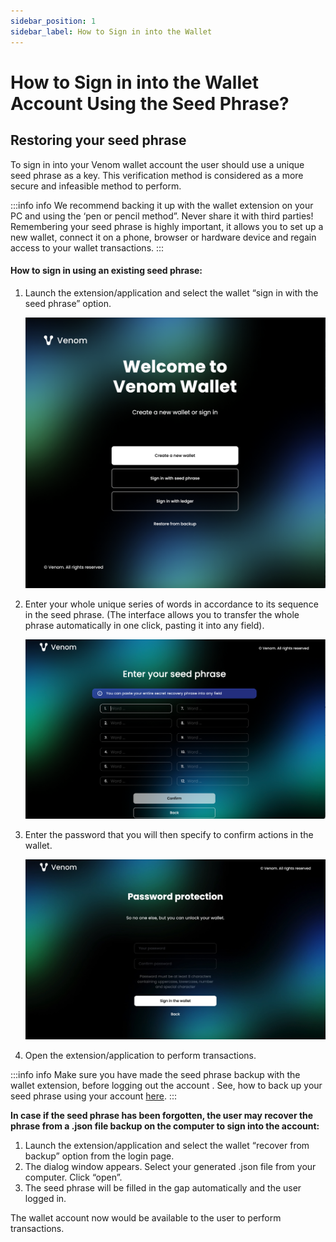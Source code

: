 ```yaml
---
sidebar_position: 1
sidebar_label: How to Sign in into the Wallet
---
```


# How to Sign in into the Wallet Account Using the Seed Phrase?

## Restoring your seed phrase

  
  

To sign in into your Venom wallet account the user should use a unique seed phrase as a key. This verification method is considered as a more secure and infeasible method to perform.

  

:::info info
We recommend backing it up with the wallet extension on your PC and using the ‘pen or pencil method”. Never share it with third
parties! Remembering your seed phrase is highly important, it allows
you to set up a new wallet, connect it on a phone, browser or hardware
device and regain access to your wallet transactions.
:::

####  How to sign in using an existing seed phrase:

  
1. Launch the extension/application and select the wallet “sign in with the seed phrase” option.

   ![sing in with seed phrase](../assets/wallet/1.png)

2. Enter your whole unique series of words in accordance to its sequence in the seed phrase. (The interface allows you to transfer the whole phrase automatically in one click, pasting it into any field).

   ![enter your seed phrase](../assets/wallet/9.png)

3. Enter the password that you will then specify to confirm actions in the wallet.

   ![enter the password](../assets/wallet/10.png)

4. Open the extension/application to perform transactions.

  

:::info info
Make sure you have made the seed phrase backup with the wallet extension, before logging out the account . See, how to back up
your seed phrase using your account [here](06-how-to-create-a-backup-file.md).
::: 

  

**In case if the seed phrase has been forgotten, the user may recover the phrase from a .json file backup on the computer to sign into the account:**

  

 1. Launch the extension/application and select the wallet
   “recover from backup” option from the login page.
 2. The dialog window appears. Select your generated .json file
   from your computer. Click “open”.
 3. The seed phrase will be filled in the gap automatically and
   the user logged in.

  

The wallet account now would be available to the user to perform transactions.
